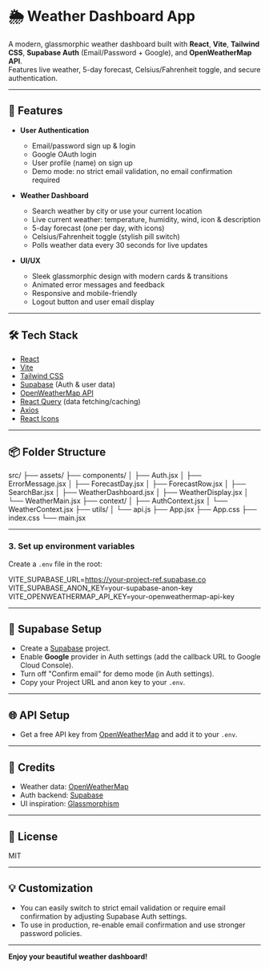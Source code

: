 # 🌦️ Weather Dashboard App

A modern, glassmorphic weather dashboard built with **React**, **Vite**, **Tailwind CSS**, **Supabase Auth** (Email/Password + Google), and **OpenWeatherMap API**.  
Features live weather, 5-day forecast, Celsius/Fahrenheit toggle, and secure authentication.

---

## 🚀 Features

- **User Authentication**  
  - Email/password sign up & login  
  - Google OAuth login  
  - User profile (name) on sign up  
  - Demo mode: no strict email validation, no email confirmation required

- **Weather Dashboard**
  - Search weather by city or use your current location
  - Live current weather: temperature, humidity, wind, icon & description
  - 5-day forecast (one per day, with icons)
  - Celsius/Fahrenheit toggle (stylish pill switch)
  - Polls weather data every 30 seconds for live updates

- **UI/UX**
  - Sleek glassmorphic design with modern cards & transitions
  - Animated error messages and feedback
  - Responsive and mobile-friendly
  - Logout button and user email display

---

## 🛠️ Tech Stack

- [React](https://react.dev/)
- [Vite](https://vitejs.dev/)
- [Tailwind CSS](https://tailwindcss.com/)
- [Supabase](https://supabase.com/) (Auth & user data)
- [OpenWeatherMap API](https://openweathermap.org/api)
- [React Query](https://tanstack.com/query/latest) (data fetching/caching)
- [Axios](https://axios-http.com/)
- [React Icons](https://react-icons.github.io/react-icons/)

---

## 📦 Folder Structure

src/
├── assets/
├── components/
│ ├── Auth.jsx
│ ├── ErrorMessage.jsx
│ ├── ForecastDay.jsx
│ ├── ForecastRow.jsx
│ ├── SearchBar.jsx
│ ├── WeatherDashboard.jsx
│ ├── WeatherDisplay.jsx
│ └── WeatherMain.jsx
├── context/
│ ├── AuthContext.jsx
│ └── WeatherContext.jsx
├── utils/
│ └── api.js
├── App.jsx
├── App.css
├── index.css
└── main.jsx

---

### 3. **Set up environment variables**

Create a `.env` file in the root:

VITE_SUPABASE_URL=https://your-project-ref.supabase.co
VITE_SUPABASE_ANON_KEY=your-supabase-anon-key
VITE_OPENWEATHERMAP_API_KEY=your-openweathermap-api-key


---

## 🔑 Supabase Setup

- Create a [Supabase](https://supabase.com/) project.
- Enable **Google** provider in Auth settings (add the callback URL to Google Cloud Console).
- Turn off "Confirm email" for demo mode (in Auth settings).
- Copy your Project URL and anon key to your `.env`.

---

## 🌐 API Setup

- Get a free API key from [OpenWeatherMap](https://openweathermap.org/api) and add it to your `.env`.

---

## 🙏 Credits

- Weather data: [OpenWeatherMap](https://openweathermap.org/)
- Auth backend: [Supabase](https://supabase.com/)
- UI inspiration: [Glassmorphism](https://glassmorphism.com/)

---

## 📄 License

MIT

---

## 💡 Customization

- You can easily switch to strict email validation or require email confirmation by adjusting Supabase Auth settings.
- To use in production, re-enable email confirmation and use stronger password policies.

---

**Enjoy your beautiful weather dashboard!**


